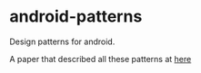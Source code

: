 android-patterns
================

Design patterns for android.

A paper that described all these patterns at [here](http://patterns-wg.fuka.info.waseda.ac.jp/asianplop/proceedings2014/asianplop2014_submission_19.pdf)
